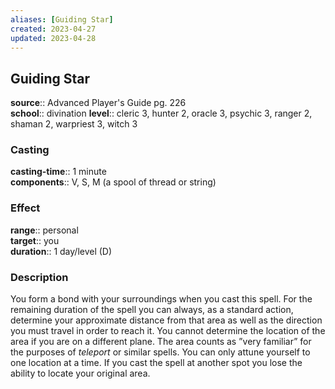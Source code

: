 ```yaml
---
aliases: [Guiding Star]
created: 2023-04-27
updated: 2023-04-28
---
```


## Guiding Star

**source**:: Advanced Player's Guide pg. 226  
**school**:: divination
**level**:: cleric 3, hunter 2, oracle 3, psychic 3, ranger 2, shaman 2, warpriest 3, witch 3

### Casting

**casting-time**:: 1 minute  
**components**:: V, S, M (a spool of thread or string)

### Effect

**range**:: personal  
**target**:: you  
**duration**:: 1 day/level (D)

### Description

You form a bond with your surroundings when you cast this spell. For the remaining duration of the spell you can always, as a standard action, determine your approximate distance from that area as well as the direction you must travel in order to reach it. You cannot determine the location of the area if you are on a different plane. The area counts as ”very familiar” for the purposes of *teleport* or similar spells. You can only attune yourself to one location at a time. If you cast the spell at another spot you lose the ability to locate your original area.
